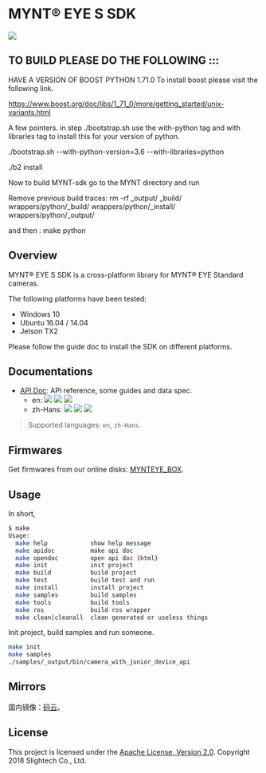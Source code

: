# MYNT® EYE S SDK

[![](https://img.shields.io/badge/MYNT%20EYE%20S%20SDK-2.4.2-brightgreen.svg?style=flat)](https://github.com/slightech/MYNT-EYE-S-SDK)

## TO BUILD PLEASE DO THE FOLLOWING :::

HAVE A VERSION OF BOOST PYTHON 1.71.0 
To install boost please visit the following link.

https://www.boost.org/doc/libs/1_71_0/more/getting_started/unix-variants.html


A few pointers. 
in step ./bootstrap.sh  use the with-python tag and with libraries tag to install this
for your version of python.

./bootstrap.sh --with-python-version=3.6 --with-libraries=python

./b2 install

Now to build MYNT-sdk go to the MYNT directory and run

Remove previous build traces:
rm -rf _output/ _build/ wrappers/python/_build/ wrappers/python/_install/ wrappers/python/_output/


and then : 
make python




## Overview

MYNT® EYE S SDK is a cross-platform library for MYNT® EYE Standard cameras.

The following platforms have been tested:

* Windows 10
* Ubuntu 16.04 / 14.04
* Jetson TX2

Please follow the guide doc to install the SDK on different platforms.

## Documentations

* [API Doc](https://github.com/slightech/MYNT-EYE-S-SDK/releases): API reference, some guides and data spec.
  * en: [![](https://img.shields.io/badge/Download-PDF-blue.svg?style=flat)](https://readthedocs.org/projects/mynt-eye-s-sdk/downloads/pdf/latest/) [![](https://img.shields.io/badge/Download-HTML-blue.svg?style=flat)](https://readthedocs.org/projects/mynt-eye-s-sdk/downloads/htmlzip/latest/) [![](https://img.shields.io/badge/Online-HTML-blue.svg?style=flat)](https://mynt-eye-s-sdk.readthedocs.io/en/latest/)
  * zh-Hans: [![](https://img.shields.io/badge/Download-PDF-blue.svg?style=flat)](https://readthedocs.org/projects/mynt-eye-s-sdk-docs-zh-cn/downloads/pdf/latest/) [![](https://img.shields.io/badge/Download-HTML-blue.svg?style=flat)](https://readthedocs.org/projects/mynt-eye-s-sdk-docs-zh-cn/downloads/htmlzip/latest/) [![](https://img.shields.io/badge/Online-HTML-blue.svg?style=flat)](https://mynt-eye-s-sdk-docs-zh-cn.readthedocs.io/zh_CN/latest/)

> Supported languages: `en`, `zh-Hans`.

## Firmwares

[MYNTEYE_BOX]: http://doc.myntai.com/mynteye/s/download

Get firmwares from our online disks: [MYNTEYE_BOX][].

## Usage

In short,

```bash
$ make
Usage:
  make help            show help message
  make apidoc          make api doc
  make opendoc         open api doc (html)
  make init            init project
  make build           build project
  make test            build test and run
  make install         install project
  make samples         build samples
  make tools           build tools
  make ros             build ros wrapper
  make clean|cleanall  clean generated or useless things
```

Init project, build samples and run someone.

```bash
make init
make samples
./samples/_output/bin/camera_with_junior_device_api
```

## Mirrors

国内镜像：[码云](https://gitee.com/mynt/MYNT-EYE-S-SDK)。

## License

This project is licensed under the [Apache License, Version 2.0](LICENSE). Copyright 2018 Slightech Co., Ltd.
